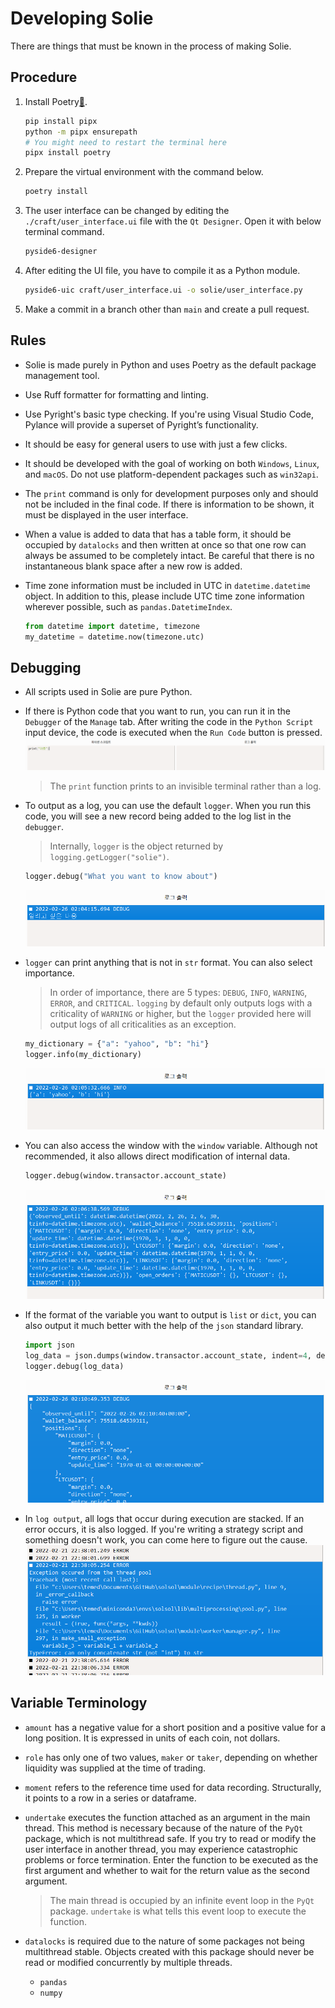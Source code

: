 # Developing Solie

There are things that must be known in the process of making Solie.

## Procedure

1. Install Poetry[🔗](https://python-poetry.org/).

   ```bash
   pip install pipx
   python -m pipx ensurepath
   # You might need to restart the terminal here
   pipx install poetry
   ```

2. Prepare the virtual environment with the command below.

   ```bash
   poetry install
   ```

3. The user interface can be changed by editing the `./craft/user_interface.ui` file with the `Qt Designer`. Open it with below terminal command.

   ```bash
   pyside6-designer
   ```

4. After editing the UI file, you have to compile it as a Python module.

   ```bash
   pyside6-uic craft/user_interface.ui -o solie/user_interface.py
   ```

5. Make a commit in a branch other than `main` and create a pull request.

## Rules

- Solie is made purely in Python and uses Poetry as the default package management tool.
- Use Ruff formatter for formatting and linting.
- Use Pyright's basic type checking. If you're using Visual Studio Code, Pylance will provide a superset of Pyright’s functionality.
- It should be easy for general users to use with just a few clicks.
- It should be developed with the goal of working on both `Windows`, `Linux`, and `macOS`. Do not use platform-dependent packages such as `win32api`.
- The `print` command is only for development purposes only and should not be included in the final code. If there is information to be shown, it must be displayed in the user interface.
- When a value is added to data that has a table form, it should be occupied by `datalocks` and then written at once so that one row can always be assumed to be completely intact. Be careful that there is no instantaneous blank space after a new row is added.
- Time zone information must be included in UTC in `datetime.datetime` object. In addition to this, please include UTC time zone information wherever possible, such as `pandas.DatetimeIndex`.

  ```python
  from datetime import datetime, timezone
  my_datetime = datetime.now(timezone.utc)
  ```

## Debugging

- All scripts used in Solie are pure Python.

- If there is Python code that you want to run, you can run it in the `Debugger` of the `Manage` tab. After writing the code in the `Python Script` input device, the code is executed when the `Run Code` button is pressed.
  ![](assets/example_005.png)

  > The `print` function prints to an invisible terminal rather than a log.

- To output as a log, you can use the default `logger`. When you run this code, you will see a new record being added to the log list in the `debugger`.

  > Internally, `logger` is the object returned by `logging.getLogger("solie")`.

  ```python
  logger.debug("What you want to know about")
  ```

  ![](assets/example_031.png)

- `logger` can print anything that is not in `str` format. You can also select importance.

  > In order of importance, there are 5 types: `DEBUG`, `INFO`, `WARNING`, `ERROR`, and `CRITICAL`. `logging` by default only outputs logs with a criticality of `WARNING` or higher, but the `logger` provided here will output logs of all criticalities as an exception.

  ```python
  my_dictionary = {"a": "yahoo", "b": "hi"}
  logger.info(my_dictionary)
  ```

  ![](assets/example_032.png)

- You can also access the window with the `window` variable. Although not recommended, it also allows direct modification of internal data.

  ```python
  logger.debug(window.transactor.account_state)
  ```

  ![](assets/example_033.png)

- If the format of the variable you want to output is `list` or `dict`, you can also output it much better with the help of the `json` standard library.

  ```python
  import json
  log_data = json.dumps(window.transactor.account_state, indent=4, default=str)
  logger.debug(log_data)
  ```

  ![](assets/example_034.png)

- In `log output`, all logs that occur during execution are stacked. If an error occurs, it is also logged. If you're writing a strategy script and something doesn't work, you can come here to figure out the cause.
  ![](assets/example_006.png)

## Variable Terminology

- `amount` has a negative value for a short position and a positive value for a long position. It is expressed in units of each coin, not dollars.
- `role` has only one of two values, `maker` or `taker`, depending on whether liquidity was supplied at the time of trading.
- `moment` refers to the reference time used for data recording. Structurally, it points to a row in a series or dataframe.
- `undertake` executes the function attached as an argument in the main thread. This method is necessary because of the nature of the `PyQt` package, which is not multithread safe. If you try to read or modify the user interface in another thread, you may experience catastrophic problems or force termination. Enter the function to be executed as the first argument and whether to wait for the return value as the second argument.

  > The main thread is occupied by an infinite event loop in the `PyQt` package. `undertake` is what tells this event loop to execute the function.

- `datalocks` is required due to the nature of some packages not being multithread stable. Objects created with this package should never be read or modified concurrently by multiple threads.
  - `pandas`
  - `numpy`
